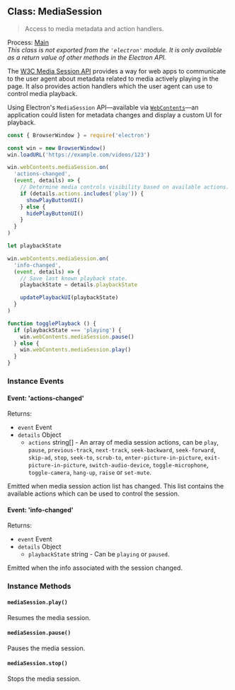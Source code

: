 ## Class: MediaSession

> Access to media metadata and action handlers.

Process: [Main](../glossary.md#main-process)<br />
_This class is not exported from the `'electron'` module. It is only available as a return value of other methods in the Electron API._

The [W3C Media Session API](https://www.w3.org/TR/mediasession/)
provides a way for web apps to communicate to the user agent about metadata
related to media actively playing in the page. It also provides action handlers
which the user agent can use to control media playback.

Using Electron's `MediaSession` API—available via
[`WebContents`](web-contents.md)—an application could listen for metadata
changes and display a custom UI for playback.

```javascript
const { BrowserWindow } = require('electron')

const win = new BrowserWindow()
win.loadURL('https://example.com/videos/123')

win.webContents.mediaSession.on(
  'actions-changed',
  (event, details) => {
    // Determine media controls visibility based on available actions.
    if (details.actions.includes('play')) {
      showPlayButtonUI()
    } else {
      hidePlayButtonUI()
    }
  }
)

let playbackState

win.webContents.mediaSession.on(
  'info-changed',
  (event, details) => {
    // Save last known playback state.
    playbackState = details.playbackState

    updatePlaybackUI(playbackState)
  }
)

function togglePlayback () {
  if (playbackState === 'playing') {
    win.webContents.mediaSession.pause()
  } else {
    win.webContents.mediaSession.play()
  }
}
```

### Instance Events

#### Event: 'actions-changed'

Returns:

* `event` Event
* `details` Object
  * `actions` string[] - An array of media session actions, can
  be `play`, `pause`, `previous-track`, `next-track`, `seek-backward`, `seek-forward`, `skip-ad`, `stop`, `seek-to`, `scrub-to`, `enter-picture-in-picture`, `exit-picture-in-picture`, `switch-audio-device`, `toggle-microphone`, `toggle-camera`, `hang-up`, `raise` or `set-mute`.

Emitted when media session action list has changed. This list contains the
available actions which can be used to control the session.

#### Event: 'info-changed'

Returns:

* `event` Event
* `details` Object
  * `playbackState` string - Can be `playing` or `paused`.

Emitted when the info associated with the session changed.

### Instance Methods

#### `mediaSession.play()`

Resumes the media session.

#### `mediaSession.pause()`

Pauses the media session.

#### `mediaSession.stop()`

Stops the media session.
